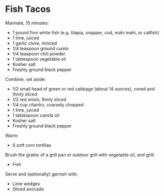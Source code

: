 Fish Tacos
==========

Marinate, 15 minutes:

- 1 pound firm white fish (e.g. tilapia, snapper, cod, mahi mahi, or catfish)
- 1 lime, juiced
- 1 garlic clove, minced
- 1/4 teaspoon ground cumin
- 1/4 teaspoon chili powder
- 1 tablespoon vegetable oil
- Kosher salt
- Freshly ground black pepper

Combine, set aside:

- 1/2 small head of green or red cabbage (about 14 ounces), cored and thinly
  sliced
- 1/2 red onion, thinly sliced
- 1/4 cup cilantro, coarsely chopped
- 1 lime, juiced
- 1 tablespoon canola oil
- Kosher salt
- Freshly ground black pepper

Warm:

- 6 soft corn tortillas

Brush the grates of a grill pan or outdoor grill with vegetable oil, and grill:

- Fish

Serve and (optionally) garnish with:

- Lime wedges
- Sliced avocado
